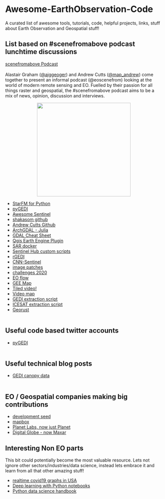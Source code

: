 # Awesome-EarthObservation-Code
A curated list of awesome tools, tutorials, code, helpful projects, links, stuff about Earth Observation and Geospatial stuff!

## List based on #scenefromabove podcast lunchtime discussions
[scenefromabove Podcast](http://scenefromabove.org/)<br> <br>
Alastair Graham ([@ajggeoger](https://twitter.com/ajggeoger)) and Andrew Cutts ([@map_andrew](https://twitter.com/map_andrew)) come together to present an informal podcast (@eoscenefrom) looking at the world of modern remote sensing and EO.
Fuelled by their passion for all things raster and geospatial, the #scenefromabove podcast aims to be a mix of news, opinion, discussion and interviews. <br>

<p align="center">
  <img width="300" height="300" src="https://geogerservices.files.wordpress.com/2018/06/scenefromabovepodcast.jpg?w=300&h=300">
</p>


* [StarFM for Python](https://github.com/nmileva/starfm4py)
* [pyGEDI](https://github.com/EduinHSERNA/pyGEDI)
* [Awesome Sentinel](https://github.com/Fernerkundung/awesome-sentinel)
* [shakasom github](https://github.com/shakasom)
* [Andrew Cutts Github](https://github.com/acgeospatial)
* [ArchGDAL - Julia](https://github.com/yeesian/ArchGDAL.jl)
* [GDAL Cheat Sheet](https://github.com/dwtkns/gdal-cheat-sheet)
* [Qgis Earth Engine Plugin](https://github.com/gee-community/qgis-earthengine-plugin)
* [SAR docker](https://github.com/mortcanty/SARDocker)
* [Sentinel Hub custom scripts](https://github.com/sentinel-hub/custom-scripts)
* [rGEDI](https://github.com/carlos-alberto-silva/rGEDI)
* [CNN-Sentinel](https://github.com/jensleitloff/CNN-Sentinel)
* [image patches](https://github.com/Vooban/Smoothly-Blend-Image-Patches)
* [challenges 2020](https://github.com/esowc/challenges_2020)
* [EO flow](https://github.com/sentinel-hub/eo-flow)
* [GEE Map](https://github.com/giswqs/geemap)
* [Tiled video!](http://gena.github.io/experiments/mapbox/debug/tiled-video-no2.html)
* [Video map](https://github.com/openearth/videomap)
* [GEDI extraction script](https://gist.github.com/KMarkert/c68ccf53260d7b775b836bf2e11e2ec3)
* [ICESAT extraction script](https://gist.github.com/bzgeo/950f3db986b3513311ed42efe2395171)
* [Georust](https://github.com/georust)<br><br>


## Useful code based twitter accounts
* [pyGEDI](https://twitter.com/pyGEDI)<br><br>

## Useful technical blog posts
* [GEDI canopy data](https://medium.com/@abt0020/extracting-canopy-height-with-gedi-data-5af8c87df158)<br><br>

## EO / Geospatial companies making big contributions
* [development seed](https://github.com/developmentseed)
* [mapbox](https://github.com/mapbox)
* [Planet Labs, now just Planet](https://github.com/planetlabs)
* [Digital Globe - now Maxar](https://github.com/DigitalGlobe)

## Interesting Non EO parts
This bit could potentially become the most valuable resource. Lets not ignore other sectors/industries/data science, instead lets embrace it and learn from all that other amazing stuff!
* [realtime covid19 graphs in USA](https://github.com/k-sys/covid-19)
* [Deep learning with Python notebooks](https://github.com/fchollet/deep-learning-with-python-notebooks)
* [Python data science handbook](https://jakevdp.github.io/PythonDataScienceHandbook/)

